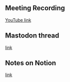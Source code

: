 ## Meeting Recording

[YouTube link](https://youtu.be/B3HZ-IhLC3c?si=PAGXxA7FJhZcqULm)

## Mastodon thread

[link](https://neuromatch.social/@OREL/112107519733886274)

## Notes on Notion

[link](---)
